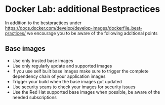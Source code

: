 # Docker Lab: additional Bestpractices

In addition to the bestpractices under <https://docs.docker.com/develop/develop-images/dockerfile_best-practices/> we encourage you to be aware of the following additional points

## Base images

* Use only trusted base images
* Use only regularly update and supported images
* If you use self built base images make sure to trigger the complete dependency chain of your application images
* Trigger your build when the base images got updated
* Use security scans to check your images for security issues
* Use the Red Hat supported base images when possible, be aware of the needed subscriptions
